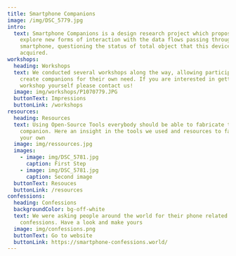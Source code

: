 ```yaml
---
title: Smartphone Companions
image: /img/DSC_5779.jpg
intro:
  text: Smartphone Companions is a design research project which proposes to
    explore new forms of interaction with the data flows passing through our
    smartphone, questioning the status of total object that this device has
    acquired.
workshops:
  heading: Workshops
  text: We conducted several workshops along the way, allowing participants to
    create companions for their own need. If you are interested in getting a
    workshop yourself please contact us!
  image: img/workshops/P1070779.JPG
  buttonText: Impressions
  buttonLink: /workshops
resources:
  heading: Resources
  text: Using Open-Source Tools everybody should be able to fabricate their own
    companion. Here an insight in the tools we used and resources to fabricate
    your own
  image: img/ressources.jpg
  images:
    - image: img/DSC_5781.jpg
      caption: First Step
    - image: img/DSC_5781.jpg
      caption: Second image
  buttonText: Resouces
  buttonLink: /resources
confessions:
  heading: Confessions
  backgroundColor: bg-off-white
  text: We were asking people around the world for their phone related
    confessions. Have a look and make yours
  image: img/confessions.png
  buttonText: Go to website
  buttonLink: https://smartphone-confessions.world/
---
```

